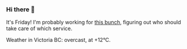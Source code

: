 ### Hi there :wave:

It's Friday! I'm probably working for [this bunch](https://github.com/kohofinancial), figuring out who should take care of which service.

Weather in Victoria BC: overcast, at +12°C.
